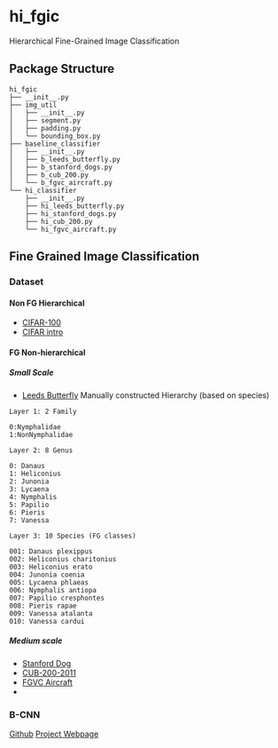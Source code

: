 # hi_fgic

Hierarchical Fine-Grained Image Classification

## Package Structure
```
hi_fgic
├── __init__.py
├── img_util
│   ├── __init__.py
│   ├── segment.py
│   ├── padding.py
│   └── bounding_box.py
├── baseline_classifier
│   ├── __init__.py
│   ├── b_leeds_butterfly.py
│   ├── b_stanford_dogs.py
│   ├── b_cub_200.py
│   └── b_fgvc_aircraft.py
└── hi_classifier
	├── __init__.py
    ├── hi_leeds_butterfly.py
    ├── hi_stanford_dogs.py
    ├── hi_cub_200.py
    └── hi_fgvc_aircraft.py
```

## Fine Grained Image Classification

### Dataset

#### Non FG Hierarchical
- [CIFAR-100](https://www.cs.toronto.edu/~kriz/cifar.html)
- [CIFAR intro](http://corochann.com/cifar-10-cifar-100-dataset-introduction-1258.html)

#### FG Non-hierarchical
##### Small Scale
- [Leeds Butterfly](http://www.josiahwang.com/dataset/leedsbutterfly/)
Manually constructed Hierarchy (based on species)
```
Layer 1: 2 Family

0:Nymphalidae
1:NonNymphalidae

Layer 2: 8 Genus

0: Danaus
1: Heliconius	
2: Junonia
3: Lycaena
4: Nymphalis	
5: Papilio	
6: Pieris	
7: Vanessa

Layer 3: 10 Species (FG classes)

001: Danaus plexippus
002: Heliconius charitonius	
003: Heliconius erato	
004: Junonia coenia	
005: Lycaena phlaeas
006: Nymphalis antiopa	
007: Papilio cresphontes	
008: Pieris rapae	
009: Vanessa atalanta	
010: Vanessa cardui

```


##### Medium scale
- [Stanford Dog](http://vision.stanford.edu/aditya86/ImageNetDogs/)
- [CUB-200-2011](http://www.vision.caltech.edu/visipedia/CUB-200-2011.html)
- [FGVC Aircraft](http://www.robots.ox.ac.uk/~vgg/data/fgvc-aircraft/)
- 

### B-CNN
[Github](https://github.com/zhuxinqimac/B-CNN)
[Project Webpage](http://zhuxinqi.space/project/content.php?timestamp=201709)


